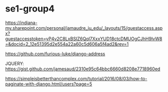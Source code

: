 # se1-group4

https://indiana-my.sharepoint.com/personal/jamaudre_iu_edu/_layouts/15/guestaccess.aspx?guestaccesstoken=yP4v2C8LxBSIZ6Qql7XxxYUD18ctcDMUOgCJhH9lvW8=&docid=2_12e51395d2e554a22a60c5d606a5f4ad2&rev=1


https://github.com/furious-luke/django-address


JQUERY: https://gist.github.com/jamesaud/2310e95c64bbc6660d8208e7718960ed

https://simpleisbetterthancomplex.com/tutorial/2016/08/03/how-to-paginate-with-django.html/users?page=5
